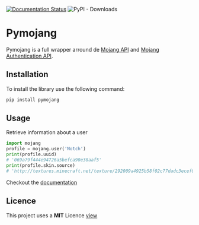 [![Documentation Status](https://readthedocs.org/projects/pymojang/badge/?version=latest)](https://pymojang.readthedocs.io/en/latest/?badge=latest)
![PyPI - Downloads](https://img.shields.io/pypi/dm/pymojang)

# Pymojang
Pymojang is a full wrapper arround de [Mojang API](https://wiki.vg/Mojang_API) and [Mojang Authentication API](https://wiki.vg/Authentication).

## Installation

To install the library use the following command:

```bash
pip install pymojang
```

## Usage

Retrieve information about a user

```python
import mojang
profile = mojang.user('Notch')
print(profile.uuid)
# '069a79f444e94726a5befca90e38aaf5'
print(profile.skin.source)
# 'http://textures.minecraft.net/texture/292009a4925b58f02c77dadc3ecef07ea4c7472f64e0fdc32ce5522489362680'
```

Checkout the [documentation](https://pymojang.readthedocs.io/en/latest/)

## Licence
This project uses a
**MIT** Licence [view](https://github.com/Lucino772/pymojang/blob/main/LICENSE)